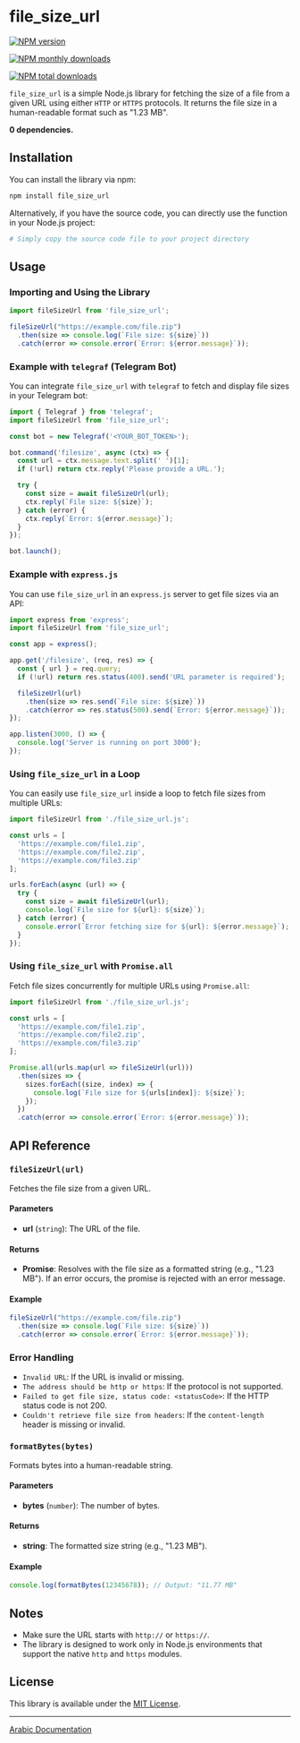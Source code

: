 # file_size_url

[![NPM version](https://img.shields.io/npm/v/file_size_url.svg?style=flat)](https://www.npmjs.com/package/file_size_url)

 [![NPM monthly downloads](https://img.shields.io/npm/dm/file_size_url.svg?style=flat)](https://npmjs.org/package/file_size_url) 
 
 [![NPM total downloads](https://img.shields.io/npm/dt/file_size_url.svg?style=flat)](https://npmjs.org/package/file_size_url) 
 

`file_size_url` is a simple Node.js library for fetching the size of a file from a given URL using either `HTTP` or `HTTPS` protocols. It returns the file size in a human-readable format such as "1.23 MB".

**0 dependencies.**

## Installation

You can install the library via npm:

```bash
npm install file_size_url
```

Alternatively, if you have the source code, you can directly use the function in your Node.js project:

```bash
# Simply copy the source code file to your project directory
```

## Usage

### Importing and Using the Library

```javascript
import fileSizeUrl from 'file_size_url';

fileSizeUrl("https://example.com/file.zip")
  .then(size => console.log(`File size: ${size}`))
  .catch(error => console.error(`Error: ${error.message}`));
```

### Example with `telegraf` (Telegram Bot)

You can integrate `file_size_url` with `telegraf` to fetch and display file sizes in your Telegram bot:

```javascript
import { Telegraf } from 'telegraf';
import fileSizeUrl from 'file_size_url';

const bot = new Telegraf('<YOUR_BOT_TOKEN>');

bot.command('filesize', async (ctx) => {
  const url = ctx.message.text.split(' ')[1];
  if (!url) return ctx.reply('Please provide a URL.');

  try {
    const size = await fileSizeUrl(url);
    ctx.reply(`File size: ${size}`);
  } catch (error) {
    ctx.reply(`Error: ${error.message}`);
  }
});

bot.launch();
```

### Example with `express.js`

You can use `file_size_url` in an `express.js` server to get file sizes via an API:

```javascript
import express from 'express';
import fileSizeUrl from 'file_size_url';

const app = express();

app.get('/filesize', (req, res) => {
  const { url } = req.query;
  if (!url) return res.status(400).send('URL parameter is required');

  fileSizeUrl(url)
    .then(size => res.send(`File size: ${size}`))
    .catch(error => res.status(500).send(`Error: ${error.message}`));
});

app.listen(3000, () => {
  console.log('Server is running on port 3000');
});
```

### Using `file_size_url` in a Loop

You can easily use `file_size_url` inside a loop to fetch file sizes from multiple URLs:

```javascript
import fileSizeUrl from './file_size_url.js';

const urls = [
  'https://example.com/file1.zip',
  'https://example.com/file2.zip',
  'https://example.com/file3.zip'
];

urls.forEach(async (url) => {
  try {
    const size = await fileSizeUrl(url);
    console.log(`File size for ${url}: ${size}`);
  } catch (error) {
    console.error(`Error fetching size for ${url}: ${error.message}`);
  }
});
```

### Using `file_size_url` with `Promise.all`

Fetch file sizes concurrently for multiple URLs using `Promise.all`:

```javascript
import fileSizeUrl from './file_size_url.js';

const urls = [
  'https://example.com/file1.zip',
  'https://example.com/file2.zip',
  'https://example.com/file3.zip'
];

Promise.all(urls.map(url => fileSizeUrl(url)))
  .then(sizes => {
    sizes.forEach((size, index) => {
      console.log(`File size for ${urls[index]}: ${size}`);
    });
  })
  .catch(error => console.error(`Error: ${error.message}`));
```

## API Reference

### `fileSizeUrl(url)`

Fetches the file size from a given URL.

#### Parameters

- **url** (`string`): The URL of the file.

#### Returns

- **Promise<string>**: Resolves with the file size as a formatted string (e.g., "1.23 MB"). If an error occurs, the promise is rejected with an error message.

#### Example

```javascript
fileSizeUrl("https://example.com/file.zip")
  .then(size => console.log(`File size: ${size}`))
  .catch(error => console.error(`Error: ${error.message}`));
```

### Error Handling

- `Invalid URL`: If the URL is invalid or missing.
- `The address should be http or https`: If the protocol is not supported.
- `Failed to get file size, status code: <statusCode>`: If the HTTP status code is not 200.
- `Couldn't retrieve file size from headers`: If the `content-length` header is missing or invalid.

### `formatBytes(bytes)`

Formats bytes into a human-readable string.

#### Parameters

- **bytes** (`number`): The number of bytes.

#### Returns

- **string**: The formatted size string (e.g., "1.23 MB").

#### Example

```javascript
console.log(formatBytes(12345678)); // Output: "11.77 MB"
```

## Notes

- Make sure the URL starts with `http://` or `https://`.
- The library is designed to work only in Node.js environments that support the native `http` and `https` modules.

## License

This library is available under the [MIT License](https://opensource.org/licenses/MIT).

---

[Arabic Documentation](/AR.md)